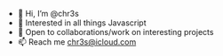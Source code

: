 - 👋 Hi, I’m @chr3s
- 👀 Interested in all things Javascript
- 💞️ Open to collaborations/work on interesting projects
- 📫 Reach me chr3s@icloud.com
